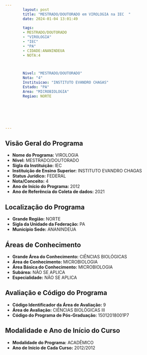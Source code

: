 ```yaml
---
        layout: post
        title: "MESTRADO/DOUTORADO em VIROLOGIA na IEC  "
        date: 2024-01-04 13:01:49
     
        tags:
        - MESTRADO/DOUTORADO
        - "VIROLOGIA"
        - "IEC"
        - "PA"
        - CIDADE:ANANINDEUA
        - NOTA:4
        
       

        Nivel: "MESTRADO/DOUTORADO"
        Nota: "4"
        Instituicao: "INSTITUTO EVANDRO CHAGAS"
        Estado: "PA"
        Area: "MICROBIOLOGIA"
        Regiao: NORTE
        
        
        
        
        
        
---
```

## Visão Geral do Programa
- **Nome do Programa:** VIROLOGIA
- **Nível:** MESTRADO/DOUTORADO
- **Sigla da Instituição:** IEC
- **Instituição de Ensino Superior:** INSTITUTO EVANDRO CHAGAS
- **Status Jurídico:** FEDERAL
- **Nota/Conceito:** 4
- **Ano de Início do Programa:** 2012
- **Ano de Referência do Coleta de dados:** 2021

## Localização do Programa
- **Grande Região:** NORTE
- **Sigla da Unidade da Federação:** PA
- **Município Sede:** ANANINDEUA

## Áreas de Conhecimento
- **Grande Área do Conhecimento:** CIÊNCIAS BIOLÓGICAS
- **Área de Conhecimento:** MICROBIOLOGIA
- **Área Básica do Conhecimento:** MICROBIOLOGIA
- **Subárea:** NÃO SE APLICA
- **Especialidade:** NÃO SE APLICA

## Avaliação e Código do Programa
- **Código Identificador da Área de Avaliação:** 9
- **Área de Avaliação:** CIÊNCIAS BIOLÓGICAS III
- **Código do Programa de Pós-Graduação:** 15012018001P7


## Modalidade e Ano de Início do Curso
- **Modalidade do Programa:** ACADÊMICO
- **Ano de Início de Cada Curso:** 2012/2012
